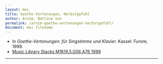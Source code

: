 ```yaml
---
layout: mei
title: Goethe-Vertonungen, Herbstgefühl
author: Arnim, Bettina von
permalink: /arnim-goethe-vertonungen-herbstgefuhl/
document: mei filename
---
```


- In *Goethe-Vertonungen: für Singstimme und Klavier.* Kassel: Furore, 1999.
- <a href="https://tufts-primo.hosted.exlibrisgroup.com/permalink/f/bnf7qa/01TUN_ALMA2194665740003851" target="_blank">Music Library Stacks M1619.5.G56 A76 1999</a>

---
